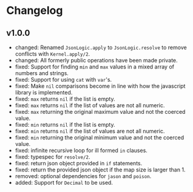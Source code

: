 # Changelog

## v1.0.0
- changed: Renamed `JsonLogic.apply` to `JsonLogic.resolve` to remove conflicts with `Kernel.apply/2`.
- changed: All formerly public operations have been made private.
- fixed: Support for finding `min` and `max` values in a mixed array of numbers and strings.
- fixed: Support for using `cat` with `var`'s.
- fixed: Make `nil` comparisons become in line with how the javascript library is implemented.
- fixed: `max` returns `nil` if the list is empty.
- fixed: `max` returns `nil` if the list of values are not all numeric.
- fixed: `max` returning the original maximum value and not the coerced value.
- fixed: `min` returns `nil` if the list is empty.
- fixed: `min` returns `nil` if the list of values are not all numeric.
- fixed: `min` returning the original minimum value and not the coerced value.
- fixed: infinite recursive loop for ill formed `in` clauses.
- fixed: typespec for `resolve/2`.
- fixed: return json object provided in `if` statements.
- fixed: return the provided json object if the map size is larger than 1.
- removed: optional dependencies for `jason` and `poison`.
- added: Support for `Decimal` to be used.
